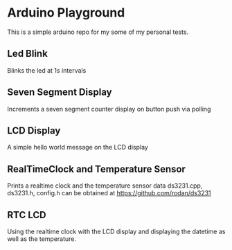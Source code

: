 # Arduino Playground
This is a simple arduino repo for my some of my personal tests.

## Led Blink
Blinks the led at 1s intervals

## Seven Segment Display
Increments a seven segment counter display on button push via polling

## LCD Display
A simple hello world message on the LCD display

## RealTimeClock and Temperature Sensor
Prints a realtime clock and the temperature sensor data
ds3231.cpp, ds3231.h, config.h can be obtained at https://github.com/rodan/ds3231

## RTC LCD
Using the realtime clock with the LCD display and displaying the datetime as well as the temperature.
